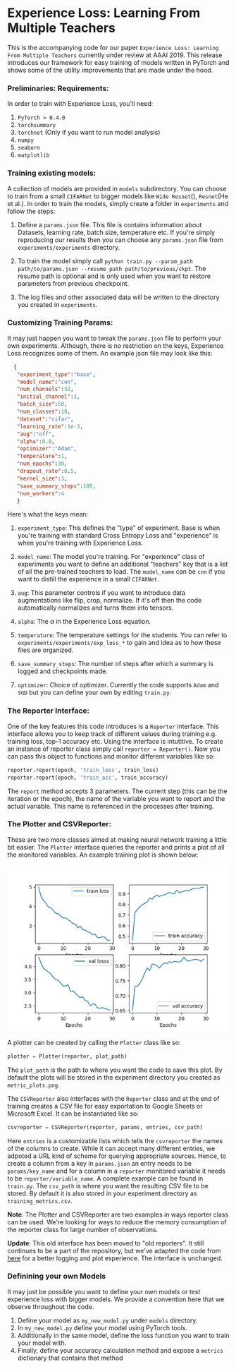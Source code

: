# Experience Loss: Learning From Multiple Teachers 

This is the accompanying code for our paper `Experience Loss: Learning From Multiple Teachers` currently under review at AAAI 2019. This release introduces our framework for easy training of models written in PyTorch and shows some of the utility improvements that are made under the hood. 


### Preliminaries: Requirements:
In order to train with Experience Loss, you'll need: 
1. `PyTorch > 0.4.0` 
2. `torchsummary`
3. `torchnet` (Only if you want to run model analysis)
4. `numpy`
5. `seaborn`
6. `matplotlib`



### Training existing models:

A collection of models are provided in `models` subdirectory. You can choose to train from a small `CIFARNet` to bigger models like `Wide Resnet`(), `Resnet`(He et al.). In order to train the models, simply create a folder in `experiments` and follow the steps: 

1. Define a `params.json` file. This file is contains information about Datasets, learning rate, batch size, temperature etc. If you're simply reproducing our results then you can choose any `params.json` file from `experiments/experiments` directory. 
   
2. To train the model simply call `python train.py --param_path path/to/params.json --resume_path path/to/previous/ckpt`. The resume path is optional and is only used when you want to restore parameters from previous checkpoint. 
3. The log files and other associated data will be written to the directory you created in `experiments`.

### Customizing Training Params:
It may just happen you want to tweak the `params.json` file to perform your own experiments. Although, there is no restriction on the keys, Experience Loss recognizes some of them. An example json file may look like this:
 ```json
   {
    "experiment_type":"base",
    "model_name":"cnn",
    "num_channels":32,
    "initial_channel":3, 
    "batch_size":50,
    "num_classes":10,
    "dataset":"cifar", 
    "learning_rate":1e-3, 
    "aug":"off",
    "alpha":0.0,
    "optimizer":"Adam",
    "temperature":1,
    "num_epochs":30, 
    "dropout_rate":0.5,
    "kernel_size":3, 
    "save_summary_steps":100, 
    "num_workers":4
    }
   ```

Here's what the keys mean:
1. `experiment_type`: This defines the "type" of experiment. Base is when you're training with standard Cross Entropy Loss and "experience" is when you're training with Experience Loss. 
2. `model_name`: The model you're training. For "experience" class of experiments you want to define an additional "teachers" key that is a list of all the pre-trained teachers to load. The `model_name` can be `cnn` if you want to distill the experience in a small `CIFARNet`.

3. `aug`: This parameter controls if you want to introduce data augmentations like flip, crop, normalize. If it's off then the code automatically normalizes and turns them into tensors. 
4. `alpha`: The $\alpha$ in the Experience Loss equation. 
5. `temperature`: The temperature settings for the students. You can refer to `experiments/experiments/exp_loss_*` to gain and idea as to how these files are organized. 
6. `save_summary_steps`: The number of steps after which a summary is logged and checkpoints made.
7. `optimizer`: Choice of optimizer. Currently the code supports `Adam` and `SGD` but you can define your own by editing `train.py`.



### The Reporter Interface: 

One of the key features this code introduces is a `Reporter` interface. This interface allows you to keep track of different values during training e.g. training loss, top-1 accuracy etc. Using the interface is intutitive. To create an instance of reporter class simply call `reporter = Reporter()`. Now you can pass this object to functions and monitor different variables like so:

```python
reporter.report(epoch, 'train_loss', train_loss)
reporter.report(epoch, 'train_acc', train_accuracy) 
```

The `report` method accepts 3 parameters. The current step (this can be the iteration or the epoch), the name of the variable you want to report and the actual variable. This name is referenced in the processes after training. 


### The Plotter and CSVReporter:
These are two more classes aimed at making neural network training a little bit easier. The `Plotter` interface queries the reporter and prints a plot of all the monitored variables. An example training plot is shown below: 

![title](experiments/experiments/exp_cnn_3_teachers/all_different/metric_plots.png)


A plotter can be created by calling the `Plotter` class like so: 
```python
plotter = Plotter(reporter, plot_path)
``` 
The `plot_path` is the path to where you want the code to save this plot. By default the plots will be stored in the experiment directory you created as `metric_plots.png`. 

The `CSVReporter` also interfaces with the `Reporter` class and at the end of training creates a CSV file for easy exportation to Google Sheets or Microsoft Excel. It can be instantiated like so:

```python
csvreporter = CSVReporter(reporter, params, entries, csv_path)
```

Here `entries` is a customizable lists which tells the `csvreporter` the names of the columns to create. While it can accept many different entries, we adpoted a URL kind of scheme for querying appropriate sources. Hence, to create a column from a key in `params.json` an entry needs to be `params/key_name` and for a column in a `reporter` monitored variable it needs to be `reporter/variable_name`. A complete example can be found in `train.py`.  The `csv_path` is where you want the resulting CSV file to be stored. By default it is also stored in your experiment directory as `training_metrics.csv`.


**Note**: The Plotter and CSVReporter are two examples in ways reporter class can be used. We're looking for ways to reduce the memory consumption of the reporter class for large number of observations. 


**Update**: This old interface has been moved to "old reporters". It still continues to be a part of the repository, but we've adapted the code from [here](https://github.com/bearpaw/pytorch-classification/blob/master/utils/logger.py) for a better logging and plot experience. The interface is unchanged. 


### Definining your own Models 

It may just be possible you want to define your own models or test experience loss with bigger models. We provide a convention here that we observe throughout the code.

1. Define your model as `my_new_model.py` under `models` directory. 
2. In `my_new_model.py` define your model using PyTorch tools. 
3. Additionally in the same model, define the loss function you want to train your model with. 
4. Finally, define your accuracy calculation method and expose a `metrics` dictionary that contains that method




 

  
